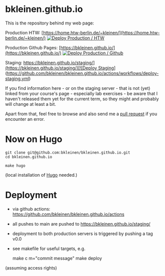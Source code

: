 bkleinen.github.io
==================

This is the repository behind my web page:

Production HTW: [https://home.htw-berlin.de/~kleinen/](https://home.htw-berlin.de/~kleinen/) [![Deploy Production / HTW](https://github.com/bkleinen/bkleinen.github.io/actions/workflows/deploy-production-htw.yml/badge.svg)](https://github.com/bkleinen/bkleinen.github.io/actions/workflows/deploy-production-htw.yml)

Production Github Pages: [https://bkleinen.github.io/](https://bkleinen.github.io/) [![Deploy Production / Github](https://github.com/bkleinen/bkleinen.github.io/actions/workflows/deploy-production-github.yml/badge.svg)](https://github.com/bkleinen/bkleinen.github.io/actions/workflows/deploy-production-github.yml)

Staging: [https://bkleinen.github.io/staging/](https://bkleinen.github.io/staging/)[![Deploy Staging](https://github.com/bkleinen/bkleinen.github.io/actions/workflows/deploy-staging.yml/badge.svg)](https://github.com/bkleinen/bkleinen.github.io/actions/workflows/deploy-staging.yml)


If you find information here - or on the staging server - that is not (yet) linked from your course's page - especially lab exercises -
be aware that I haven't released them yet for the current term, so they might and probably will change at least a bit.

Apart from that, feel free to browse and also send me a [pull request](https://docs.github.com/en/github/collaborating-with-pull-requests/proposing-changes-to-your-work-with-pull-requests/about-pull-requests) if you encounter an error.

# Now on Hugo

    git clone git@github.com:bkleinen/bkleinen.github.io.git
    cd bkleinen.github.io

    make hugo

(local installation of [Hugo](https://gohugo.io/) needed.)

# Deployment

- via github actions: https://github.com/bkleinen/bkleinen.github.io/actions
- all pushes to main are pushed to https://bkleinen.github.io/staging/
- deployment to both production servers is triggered by pushing a tag v0.0
- see makefile for useful targets, e.g.

    make c m="commit message"
    make deploy

(assuming access rights)
